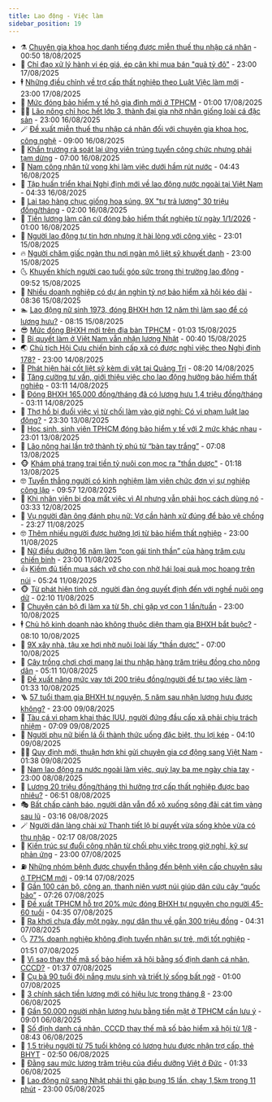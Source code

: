 ```yaml
---
title: Lao động - Việc làm
sidebar_position: 19
---
```


<!-- dantri-lao-dong-viec-lam:START -->
- ⚗️ [Chuyên gia khoa học danh tiếng được miễn thuế thu nhập cá nhân](https://dantri.com.vn/lao-dong-viec-lam/chuyen-gia-khoa-hoc-danh-tieng-duoc-mien-thue-thu-nhap-ca-nhan-20250816114608394.htm) - 00:50 18/08/2025
- 🙉 [Chỉ đạo xử lý hành vi ép giá, ép cân khi mua bán &quot;quả tỷ đô&quot;](https://dantri.com.vn/lao-dong-viec-lam/chi-dao-xu-ly-hanh-vi-ep-gia-ep-can-khi-mua-ban-qua-ty-do-20250817162504944.htm) - 23:00 17/08/2025
- 🕴 [Những điều chỉnh về trợ cấp thất nghiệp theo Luật Việc làm mới](https://dantri.com.vn/lao-dong-viec-lam/nhung-dieu-chinh-ve-tro-cap-that-nghiep-theo-luat-viec-lam-moi-20250817062021113.htm) - 23:00 17/08/2025
- 🧐 [Mức đóng bảo hiểm y tế hộ gia đình mới ở TPHCM](https://dantri.com.vn/lao-dong-viec-lam/muc-dong-bao-hiem-y-te-ho-gia-dinh-moi-o-tphcm-20250815122911429.htm) - 01:00 17/08/2025
- 🧑‍💻 [Lão nông chỉ học hết lớp 3, thành đại gia nhờ nhân giống loài cá đặc sản](https://dantri.com.vn/lao-dong-viec-lam/lao-nong-chi-hoc-het-lop-3-thanh-dai-gia-nho-nhan-giong-loai-ca-dac-san-20250815114216359.htm) - 23:00 16/08/2025
- 🪄 [Đề xuất miễn thuế thu nhập cá nhân đối với chuyên gia khoa học, công nghệ](https://dantri.com.vn/lao-dong-viec-lam/de-xuat-mien-thue-thu-nhap-ca-nhan-doi-voi-chuyen-gia-khoa-hoc-cong-nghe-20250816112958966.htm) - 09:00 16/08/2025
- 🦣 [Khẩn trương rà soát lại ứng viên trúng tuyển công chức nhưng phải tạm dừng](https://dantri.com.vn/lao-dong-viec-lam/khan-truong-ra-soat-lai-ung-vien-trung-tuyen-cong-chuc-nhung-phai-tam-dung-20250816103918013.htm) - 07:00 16/08/2025
- 🎡 [Nam công nhân tử vong khi làm việc dưới hầm rút nước](https://dantri.com.vn/lao-dong-viec-lam/nam-cong-nhan-tu-vong-khi-lam-viec-duoi-ham-rut-nuoc-20250816111442882.htm) - 04:43 16/08/2025
- 🦍 [Tập huấn triển khai Nghị định mới về lao động nước ngoài tại Việt Nam](https://dantri.com.vn/lao-dong-viec-lam/tap-huan-trien-khai-nghi-dinh-moi-ve-lao-dong-nuoc-ngoai-tai-viet-nam-20250816105939767.htm) - 04:33 16/08/2025
- 🫶 [Lai tạo hàng chục giống hoa súng, 9X &quot;tự trả lương&quot; 30 triệu đồng/tháng](https://dantri.com.vn/lao-dong-viec-lam/lai-tao-hang-chuc-giong-hoa-sung-9x-tu-tra-luong-30-trieu-dongthang-20250815223045931.htm) - 02:00 16/08/2025
- 🥸 [Tiền lương làm căn cứ đóng bảo hiểm thất nghiệp từ ngày 1/1/2026](https://dantri.com.vn/lao-dong-viec-lam/tien-luong-lam-can-cu-dong-bao-hiem-that-nghiep-tu-ngay-112026-20250815150335230.htm) - 01:00 16/08/2025
- 🎡 [Người lao động tự tin hơn nhưng ít hài lòng với công việc](https://dantri.com.vn/lao-dong-viec-lam/nguoi-lao-dong-tu-tin-hon-nhung-it-hai-long-voi-cong-viec-20250815223405121.htm) - 23:01 15/08/2025
- 🔥 [Người chăm giấc ngàn thu nơi ngàn mộ liệt sỹ khuyết danh](https://dantri.com.vn/lao-dong-viec-lam/nguoi-cham-giac-ngan-thu-noi-ngan-mo-liet-sy-khuyet-danh-20250811174746644.htm) - 23:00 15/08/2025
- 🌜 [Khuyến khích người cao tuổi góp sức trong thị trường lao động](https://dantri.com.vn/lao-dong-viec-lam/khuyen-khich-nguoi-cao-tuoi-gop-suc-trong-thi-truong-lao-dong-20250815164607297.htm) - 09:52 15/08/2025
- 🤭 [Nhiều doanh nghiệp có dự án nghìn tỷ nợ bảo hiểm xã hội kéo dài](https://dantri.com.vn/lao-dong-viec-lam/nhieu-doanh-nghiep-co-du-an-nghin-ty-no-bao-hiem-xa-hoi-keo-dai-20250815144109981.htm) - 08:36 15/08/2025
- 🏊 [Lao động nữ sinh 1973, đóng BHXH hơn 12 năm thì làm sao để có lương hưu?](https://dantri.com.vn/lao-dong-viec-lam/lao-dong-nu-sinh-1973-dong-bhxh-hon-12-nam-thi-lam-sao-de-co-luong-huu-20250815132042161.htm) - 08:15 15/08/2025
- 😎 [Mức đóng BHXH mới trên địa bàn TPHCM](https://dantri.com.vn/lao-dong-viec-lam/muc-dong-bhxh-moi-tren-dia-ban-tphcm-20250813155116945.htm) - 01:03 15/08/2025
- 🤖 [Bí quyết làm ở Việt Nam vẫn nhận lương Nhật](https://dantri.com.vn/lao-dong-viec-lam/bi-quyet-lam-o-viet-nam-van-nhan-luong-nhat-20250814222333698.htm) - 00:40 15/08/2025
- 🌏 [Chủ tịch Hội Cựu chiến binh cấp xã có được nghỉ việc theo Nghị định 178?](https://dantri.com.vn/lao-dong-viec-lam/chu-tich-hoi-cuu-chien-binh-cap-xa-co-duoc-nghi-viec-theo-nghi-dinh-178-20250813055003401.htm) - 23:00 14/08/2025
- 🦏 [Phát hiện hài cốt liệt sỹ kèm di vật tại Quảng Trị](https://dantri.com.vn/lao-dong-viec-lam/phat-hien-hai-cot-liet-sy-kem-di-vat-tai-quang-tri-20250814143509222.htm) - 08:20 14/08/2025
- 🤔 [Tăng cường tư vấn, giới thiệu việc cho lao động hưởng bảo hiểm thất nghiệp](https://dantri.com.vn/lao-dong-viec-lam/tang-cuong-tu-van-gioi-thieu-viec-cho-lao-dong-huong-bao-hiem-that-nghiep-20250814091539289.htm) - 03:11 14/08/2025
- 🌮 [Đóng BHXH 165.000 đồng/tháng đã có lương hưu 1,4 triệu đồng/tháng](https://dantri.com.vn/lao-dong-viec-lam/dong-bhxh-165000-dongthang-da-co-luong-huu-14-trieu-dongthang-20250814100116126.htm) - 03:11 14/08/2025
- 💪 [Thợ hồ bị đuổi việc vì từ chối làm vào giờ nghỉ: Có vi phạm luật lao động?](https://dantri.com.vn/lao-dong-viec-lam/tho-ho-bi-duoi-viec-vi-tu-choi-lam-vao-gio-nghi-co-vi-pham-luat-lao-dong-20250813161204003.htm) - 23:30 13/08/2025
- 💪 [Học sinh, sinh viên TPHCM đóng bảo hiểm y tế với 2 mức khác nhau](https://dantri.com.vn/lao-dong-viec-lam/hoc-sinh-sinh-vien-tphcm-dong-bao-hiem-y-te-voi-2-muc-khac-nhau-20250813152344826.htm) - 23:01 13/08/2025
- 🦒 [Lão nông hai lần trở thành tỷ phú từ “bàn tay trắng”](https://dantri.com.vn/lao-dong-viec-lam/lao-nong-hai-lan-tro-thanh-ty-phu-tu-ban-tay-trang-20250813092918409.htm) - 07:08 13/08/2025
- 🐵 [Khám phá trang trại tiền tỷ nuôi con mọc ra &quot;thần dược&quot;](https://dantri.com.vn/lao-dong-viec-lam/kham-pha-trang-trai-tien-ty-nuoi-con-moc-ra-than-duoc-20250813014240109.htm) - 01:18 13/08/2025
- 🤓 [Tuyển thẳng người có kinh nghiệm làm viên chức đơn vị sự nghiệp công lập](https://dantri.com.vn/lao-dong-viec-lam/tuyen-thang-nguoi-co-kinh-nghiem-lam-vien-chuc-don-vi-su-nghiep-cong-lap-20250812125122615.htm) - 09:57 12/08/2025
- 🧐 [Khi nhân viên bị dọa mất việc vì AI nhưng vẫn phải học cách dùng nó](https://dantri.com.vn/lao-dong-viec-lam/khi-nhan-vien-bi-doa-mat-viec-vi-ai-nhung-van-phai-hoc-cach-dung-no-20250811224311676.htm) - 03:33 12/08/2025
- 💪 [Vụ người đàn ông đánh phụ nữ: Vợ cần hành xử đúng để bảo vệ chồng](https://dantri.com.vn/lao-dong-viec-lam/vu-nguoi-dan-ong-danh-phu-nu-vo-can-hanh-xu-dung-de-bao-ve-chong-20250811160312016.htm) - 23:27 11/08/2025
- 🤓 [Thêm nhiều người được hưởng lợi từ bảo hiểm thất nghiệp](https://dantri.com.vn/lao-dong-viec-lam/them-nhieu-nguoi-duoc-huong-loi-tu-bao-hiem-that-nghiep-20250811151344325.htm) - 23:00 11/08/2025
- 💯 [Nữ điều dưỡng 16 năm làm “con gái tinh thần” của hàng trăm cựu chiến binh](https://dantri.com.vn/lao-dong-viec-lam/nu-dieu-duong-16-nam-lam-con-gai-tinh-than-cua-hang-tram-cuu-chien-binh-20250808191358372.htm) - 23:00 11/08/2025
- 👍 [Kiếm đủ tiền mua sách vở cho con nhờ hái loại quả mọc hoang trên núi](https://dantri.com.vn/lao-dong-viec-lam/kiem-du-tien-mua-sach-vo-cho-con-nho-hai-loai-qua-moc-hoang-tren-nui-20250811115009314.htm) - 05:24 11/08/2025
- 🐵 [Từ phát hiện tình cờ, người đàn ông quyết định đến với nghề nuôi ong dữ](https://dantri.com.vn/lao-dong-viec-lam/tu-phat-hien-tinh-co-nguoi-dan-ong-quyet-dinh-den-voi-nghe-nuoi-ong-du-20250808215810119.htm) - 02:10 11/08/2025
- 💂 [Chuyện cán bộ đi làm xa từ 5h, chỉ gặp vợ con 1 lần/tuần](https://dantri.com.vn/lao-dong-viec-lam/chuyen-can-bo-di-lam-xa-tu-5h-chi-gap-vo-con-1-lantuan-20250808115919951.htm) - 23:00 10/08/2025
- 🕴 [Chủ hộ kinh doanh nào không thuộc diện tham gia BHXH bắt buộc?](https://dantri.com.vn/lao-dong-viec-lam/chu-ho-kinh-doanh-nao-khong-thuoc-dien-tham-gia-bhxh-bat-buoc-20250808173933493.htm) - 08:10 10/08/2025
- 👀 [9X xây nhà, tậu xe hơi nhờ nuôi loài lấy “thần dược”](https://dantri.com.vn/lao-dong-viec-lam/9x-xay-nha-tau-xe-hoi-nho-nuoi-loai-lay-than-duoc-20250810093741586.htm) - 07:00 10/08/2025
- 🦄 [Cây trồng chơi chơi mang lại thu nhập hàng trăm triệu đồng cho nông dân](https://dantri.com.vn/lao-dong-viec-lam/cay-trong-choi-choi-mang-lai-thu-nhap-hang-tram-trieu-dong-cho-nong-dan-20250809100032457.htm) - 05:11 10/08/2025
- 🔭 [Đề xuất nâng mức vay tới 200 triệu đồng/người để tự tạo việc làm](https://dantri.com.vn/lao-dong-viec-lam/de-xuat-nang-muc-vay-toi-200-trieu-dongnguoi-de-tu-tao-viec-lam-20250809133551361.htm) - 01:33 10/08/2025
- 🪜 [57 tuổi tham gia BHXH tự nguyện, 5 năm sau nhận lương hưu được không?](https://dantri.com.vn/lao-dong-viec-lam/57-tuoi-tham-gia-bhxh-tu-nguyen-5-nam-sau-nhan-luong-huu-duoc-khong-20250808125710471.htm) - 23:00 09/08/2025
- 🌊 [Tàu cá vi phạm khai thác IUU, người đứng đầu cấp xã phải chịu trách nhiệm](https://dantri.com.vn/lao-dong-viec-lam/tau-ca-vi-pham-khai-thac-iuu-nguoi-dung-dau-cap-xa-phai-chiu-trach-nhiem-20250809112851042.htm) - 07:09 09/08/2025
- 💯 [Người phụ nữ biến lá ổi thành thức uống đặc biệt, thu lợi kép](https://dantri.com.vn/lao-dong-viec-lam/nguoi-phu-nu-bien-la-oi-thanh-thuc-uong-dac-biet-thu-loi-kep-20250807164231453.htm) - 04:10 09/08/2025
- 👨‍🏫 [Quy định mới, thuận hơn khi gửi chuyên gia cơ động sang Việt Nam](https://dantri.com.vn/lao-dong-viec-lam/quy-dinh-moi-thuan-hon-khi-gui-chuyen-gia-co-dong-sang-viet-nam-20250808233644961.htm) - 01:38 09/08/2025
- 🙉 [Nam lao động ra nước ngoài làm việc, quỳ lạy ba mẹ ngày chia tay](https://dantri.com.vn/lao-dong-viec-lam/nam-lao-dong-ra-nuoc-ngoai-lam-viec-quy-lay-ba-me-ngay-chia-tay-20250808131505318.htm) - 23:00 08/08/2025
- 🦄 [Lương 20 triệu đồng/tháng thì hưởng trợ cấp thất nghiệp được bao nhiêu?](https://dantri.com.vn/lao-dong-viec-lam/luong-20-trieu-dongthang-thi-huong-tro-cap-that-nghiep-duoc-bao-nhieu-20250808123437369.htm) - 06:51 08/08/2025
- 🎭 [Bất chấp cảnh báo, người dân vẫn đổ xô xuống sông đãi cát tìm vàng sau lũ](https://dantri.com.vn/lao-dong-viec-lam/bat-chap-canh-bao-nguoi-dan-van-do-xo-xuong-song-dai-cat-tim-vang-sau-lu-20250808021702928.htm) - 03:16 08/08/2025
- 🪄 [Người dân làng chài xứ Thanh tiết lộ bí quyết vừa sống khỏe vừa có thu nhập](https://dantri.com.vn/lao-dong-viec-lam/nguoi-dan-lang-chai-xu-thanh-tiet-lo-bi-quyet-vua-song-khoe-vua-co-thu-nhap-20250807131247374.htm) - 02:17 08/08/2025
- 🌁 [Kiến trúc sư đuổi công nhân từ chối phụ việc trong giờ nghỉ, kỹ sư phản ứng](https://dantri.com.vn/lao-dong-viec-lam/kien-truc-su-duoi-cong-nhan-tu-choi-phu-viec-trong-gio-nghi-ky-su-phan-ung-20250807130147262.htm) - 23:00 07/08/2025
- ⛽️ [Những nhóm bệnh được chuyển thẳng đến bệnh viện cấp chuyên sâu ở TPHCM mới](https://dantri.com.vn/lao-dong-viec-lam/nhung-nhom-benh-duoc-chuyen-thang-den-benh-vien-cap-chuyen-sau-o-tphcm-moi-20250806141335536.htm) - 09:14 07/08/2025
- 🤩 [Gần 100 cán bộ, công an, thanh niên vượt núi giúp dân cứu cây “quốc bảo”](https://dantri.com.vn/lao-dong-viec-lam/gan-100-can-bo-cong-an-thanh-nien-vuot-nui-giup-dan-cuu-cay-quoc-bao-20250807125836435.htm) - 07:26 07/08/2025
- 🌝 [Đề xuất TPHCM hỗ trợ 20% mức đóng BHXH tự nguyện cho người 45-60 tuổi](https://dantri.com.vn/lao-dong-viec-lam/de-xuat-tphcm-ho-tro-20-muc-dong-bhxh-tu-nguyen-cho-nguoi-45-60-tuoi-20250807113018150.htm) - 04:35 07/08/2025
- 🤗 [Ra khơi chưa đầy một ngày, ngư dân thu về gần 300 triệu đồng](https://dantri.com.vn/lao-dong-viec-lam/ra-khoi-chua-day-mot-ngay-ngu-dan-thu-ve-gan-300-trieu-dong-20250807100017174.htm) - 04:31 07/08/2025
- 🌜 [77% doanh nghiệp không định tuyển nhân sự trẻ, mới tốt nghiệp](https://dantri.com.vn/lao-dong-viec-lam/77-doanh-nghiep-khong-dinh-tuyen-nhan-su-tre-moi-tot-nghiep-20250806235151544.htm) - 01:51 07/08/2025
- 👀 [Vì sao thay thế mã số bảo hiểm xã hội bằng số định danh cá nhân, CCCD?](https://dantri.com.vn/lao-dong-viec-lam/vi-sao-thay-the-ma-so-bao-hiem-xa-hoi-bang-so-dinh-danh-ca-nhan-cccd-20250807071616369.htm) - 01:37 07/08/2025
- 🫣 [Cụ bà 90 tuổi đội nắng mưu sinh và triết lý sống bất ngờ](https://dantri.com.vn/lao-dong-viec-lam/cu-ba-90-tuoi-doi-nang-muu-sinh-va-triet-ly-song-bat-ngo-20250806171044231.htm) - 01:00 07/08/2025
- 🧠 [3 chính sách tiền lương mới có hiệu lực trong tháng 8](https://dantri.com.vn/lao-dong-viec-lam/3-chinh-sach-tien-luong-moi-co-hieu-luc-trong-thang-8-20250806152232715.htm) - 23:00 06/08/2025
- 🎊 [Gần 50.000 người nhận lương hưu bằng tiền mặt ở TPHCM cần lưu ý](https://dantri.com.vn/lao-dong-viec-lam/gan-50000-nguoi-nhan-luong-huu-bang-tien-mat-o-tphcm-can-luu-y-20250806154310816.htm) - 09:01 06/08/2025
- 🧰 [Số định danh cá nhân, CCCD thay thế mã số bảo hiểm xã hội từ 1/8](https://dantri.com.vn/lao-dong-viec-lam/so-dinh-danh-ca-nhan-cccd-thay-the-ma-so-bao-hiem-xa-hoi-tu-18-20250806153255866.htm) - 08:43 06/08/2025
- 🐘 [1,5 triệu người từ 75 tuổi không có lương hưu được nhận trợ cấp, thẻ BHYT](https://dantri.com.vn/lao-dong-viec-lam/15-trieu-nguoi-tu-75-tuoi-khong-co-luong-huu-duoc-nhan-tro-cap-the-bhyt-20250806093600503.htm) - 02:50 06/08/2025
- 🥳 [Đằng sau mức lương trăm triệu của điều dưỡng Việt ở Đức](https://dantri.com.vn/lao-dong-viec-lam/dang-sau-muc-luong-tram-trieu-cua-dieu-duong-viet-o-duc-20250805224900271.htm) - 01:33 06/08/2025
- 🐎 [Lao động nữ sang Nhật phải thi gập bụng 15 lần, chạy 1,5km trong 11 phút](https://dantri.com.vn/lao-dong-viec-lam/lao-dong-nu-sang-nhat-phai-thi-gap-bung-15-lan-chay-15km-trong-11-phut-20250804234405377.htm) - 23:00 05/08/2025<!-- dantri-lao-dong-viec-lam:END -->
